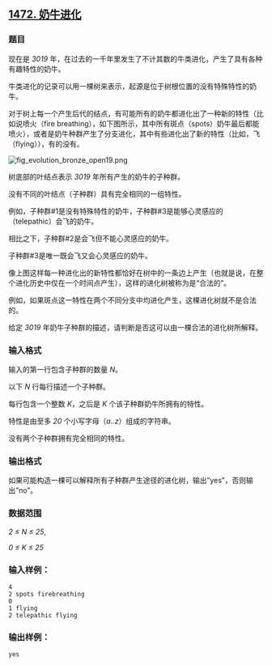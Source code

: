 ## [1472. 奶牛进化](https://www.acwing.com/problem/content/1474/)

### 题目

现在是 *3019* 年，在过去的一千年里发生了不计其数的牛类进化，产生了具有各种有趣特性的奶牛。

牛类进化的记录可以用一棵树来表示，起源是位于树根位置的没有特殊特性的奶牛。

对于树上每一个产生后代的结点，有可能所有的奶牛都进化出了一种新的特性（比如说喷火（fire breathing），如下图所示，其中所有斑点（spots）奶牛最后都能喷火），或者是奶牛种群产生了分支进化，其中有些进化出了新的特性（比如，飞（flying）），有的没有。

 ![fig_evolution_bronze_open19.png](https://cdn.acwing.com/media/article/image/2020/03/17/19_b32a5cb268-fig_evolution_bronze_open19.png)

树底部的叶结点表示 *3019* 年所有产生的奶牛的子种群。

没有不同的叶结点（子种群）具有完全相同的一组特性。

例如，子种群#1是没有特殊特性的奶牛，子种群#3是能够心灵感应的（telepathic）会飞的奶牛。

相比之下，子种群#2是会飞但不能心灵感应的奶牛。

子种群#3是唯一既会飞又会心灵感应的奶牛。

像上图这样每一种进化出的新特性都恰好在树中的一条边上产生（也就是说，在整个进化历史中仅在一个时间点产生），这样的进化树被称为是“合法的”。

例如，如果斑点这一特性在两个不同分支中均进化产生，这棵进化树就不是合法的。

给定 *3019* 年奶牛子种群的描述，请判断是否这可以由一棵合法的进化树所解释。

### 输入格式

输入的第一行包含子种群的数量 *N*。

以下 *N* 行每行描述一个子种群。

每行包含一个整数 *K*，之后是 *K* 个该子种群奶牛所拥有的特性。

特性是由至多 *20* 个小写字母（*a..z*）组成的字符串。

没有两个子种群拥有完全相同的特性。

### 输出格式

如果可能构造一棵可以解释所有子种群产生途径的进化树，输出”yes”，否则输出”no”。

### 数据范围

*2 ≤ N ≤ 25*,

*0 ≤ K ≤ 25*

### 输入样例：

```
4
2 spots firebreathing
0
1 flying
2 telepathic flying
```

### 输出样例：

```
yes
```

